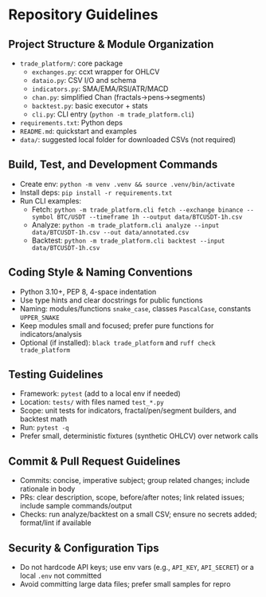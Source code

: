 # Repository Guidelines

## Project Structure & Module Organization
- `trade_platform/`: core package
  - `exchanges.py`: ccxt wrapper for OHLCV
  - `dataio.py`: CSV I/O and schema
  - `indicators.py`: SMA/EMA/RSI/ATR/MACD
  - `chan.py`: simplified Chan (fractals→pens→segments)
  - `backtest.py`: basic executor + stats
  - `cli.py`: CLI entry (`python -m trade_platform.cli`)
- `requirements.txt`: Python deps
- `README.md`: quickstart and examples
- `data/`: suggested local folder for downloaded CSVs (not required)

## Build, Test, and Development Commands
- Create env: `python -m venv .venv && source .venv/bin/activate`
- Install deps: `pip install -r requirements.txt`
- Run CLI examples:
  - Fetch: `python -m trade_platform.cli fetch --exchange binance --symbol BTC/USDT --timeframe 1h --output data/BTCUSDT-1h.csv`
  - Analyze: `python -m trade_platform.cli analyze --input data/BTCUSDT-1h.csv --out data/annotated.csv`
  - Backtest: `python -m trade_platform.cli backtest --input data/BTCUSDT-1h.csv`

## Coding Style & Naming Conventions
- Python 3.10+, PEP 8, 4-space indentation
- Use type hints and clear docstrings for public functions
- Naming: modules/functions `snake_case`, classes `PascalCase`, constants `UPPER_SNAKE`
- Keep modules small and focused; prefer pure functions for indicators/analysis
- Optional (if installed): `black trade_platform` and `ruff check trade_platform`

## Testing Guidelines
- Framework: `pytest` (add to a local env if needed)
- Location: `tests/` with files named `test_*.py`
- Scope: unit tests for indicators, fractal/pen/segment builders, and backtest math
- Run: `pytest -q`
- Prefer small, deterministic fixtures (synthetic OHLCV) over network calls

## Commit & Pull Request Guidelines
- Commits: concise, imperative subject; group related changes; include rationale in body
- PRs: clear description, scope, before/after notes; link related issues; include sample commands/output
- Checks: run analyze/backtest on a small CSV; ensure no secrets added; format/lint if available

## Security & Configuration Tips
- Do not hardcode API keys; use env vars (e.g., `API_KEY`, `API_SECRET`) or a local `.env` not committed
- Avoid committing large data files; prefer small samples for repro
